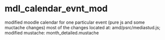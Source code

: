 # mdl_calendar_evnt_mod
modified moodle calendar for one particular event (pure js and some muctache changes) 
most of the changes located at: amd/psrc/mediastud.js;
modified mustache: month_detailed.mustache
